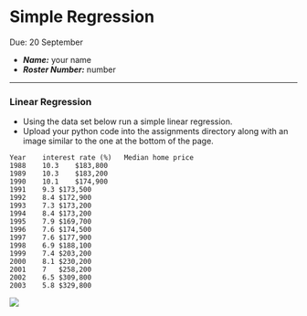 Simple Regression
=============
Due: 20 September
- ***Name:*** your name
- ***Roster Number:*** number

----

### Linear Regression

- Using the data set below run a simple linear regression.
- Upload your python code into the assignments directory along with an image similar to the one at the bottom of the page.

```
Year	interest rate (%)	Median home price
1988	10.3	$183,800
1989	10.3	$183,200
1990	10.1	$174,900
1991	9.3	$173,500
1992	8.4	$172,900
1993	7.3	$173,200
1994	8.4	$173,200
1995	7.9	$169,700
1996	7.6	$174,500
1997	7.6	$177,900
1998	6.9	$188,100
1999	7.4	$203,200
2000	8.1	$230,200
2001	7	$258,200
2002	6.5	$309,800
2003	5.8	$329,800
```

![](https://media.licdn.com/mpr/mpr/AAEAAQAAAAAAAAqHAAAAJGViZmI0OWJkLTFhMDgtNDJlNS04NzQ4LTQ4NmNhY2Y3NTRhOA.png)
